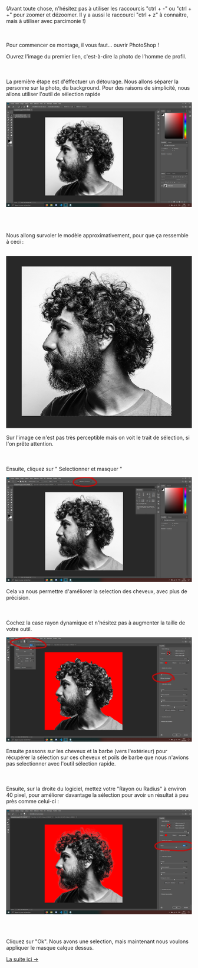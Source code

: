 (Avant toute chose, n'hésitez pas à utiliser les raccourcis "ctrl + -" ou "ctrl + +" pour zoomer
et dézoomer. Il y a aussi le raccourci "ctrl + z" à connaitre, mais à utiliser avec parcimonie !)

<br/>
<br/>
Pour commencer ce montage, il vous faut... ouvrir PhotoShop !

Ouvrez l'image du premier lien, c'est-à-dire la photo de l'homme de profil.
<br/>
<br/>
<br/>
<br/>
La première étape est d'éffectuer un détourage. Nous allons séparer la personne sur la photo, du background. Pour des raisons de simplicité, nous allons utiliser l'outil de sélection rapide
<br/>

<p align="center">
<img src="../assets/img/img1.png" alt="img-1">
</p>  
<br/>
<br/>
<br/>
Nous allong survoler le modèle approximativement, pour que ça ressemble à ceci :
<br/>
<br/>
<p align="center">
<img src="../assets/img/img2.png" alt="img-2">
</p>
Sur l'image ce n'est pas très perceptible mais on voit le trait de sélection, si l'on prête attention.
<br/>
<br/>
<br/>
<br/>
Ensuite, cliquez sur " Selectionner et masquer "
<br/>
<p align="center">
<img src="../assets/img/img3.png" alt="img-3">
</p>
Cela va nous permettre d'améliorer la selection des cheveux, avec plus de précision.
<br/>
<br/>
<br/>
<br/>
Cochez la case rayon dynamique et n'hésitez pas à augmenter la taille de votre outil.
<p align="center">
<img src="../assets/img/img4.png" alt="img-4">
</p>
Ensuite passons sur les cheveux et la barbe (vers l'extérieur) pour récupérer la sélection sur ces cheveux et poils de barbe que nous n'avions pas selectionner avec l'outil sélection rapide.
<br/>
<br/>
<br/>
<br/>
Ensuite, sur la droite du logiciel, mettez votre "Rayon ou Radius" à environ 40 pixel, pour améliorer davantage la sélection pour avoir un résultat à peu près comme celui-ci :

<p align="center">
<img src="../assets/img/img5.png" alt="img-5">
</p>

<br/>
<br/>

Cliquez sur "Ok". Nous avons une selection, mais maintenant nous voulons appliquer le masque calque dessus.

<a href="photoshop-readme/Ws-Ps-4.md">La suite ici -></a>